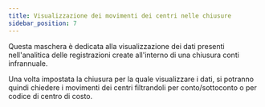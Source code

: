 ```yaml
---
title: Visualizzazione dei movimenti dei centri nelle chiusure
sidebar_position: 7
---
```


Questa maschera è dedicata alla visualizzazione dei dati presenti nell'analitica delle registrazioni create all'interno di una chiusura conti infrannuale.

Una volta impostata la chiusura per la quale visualizzare i dati, si potranno quindi chiedere i movimenti dei centri filtrandoli per conto/sottoconto o per codice di centro di costo.